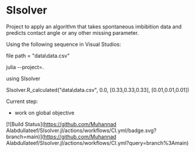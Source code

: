 # SIsolver
Project to apply an algorithm that takes spontaneous imbibition data and predicts contact angle or any other missing parameter.  

Using the following sequence in Visual Studios:

file path = "data\\data.csv"

julia --project=.

using SIsolver

SIsolver.R_calculated("data\\data.csv", 0.0, [0.33,0.33,0.33], [0.01,0.01,0.01])

Current step:

* work on global objective

[![Build Status](https://github.com/Muhannad Alabdullateef/SIsolver.jl/actions/workflows/CI.yml/badge.svg?branch=main)](https://github.com/Muhannad Alabdullateef/SIsolver.jl/actions/workflows/CI.yml?query=branch%3Amain)
